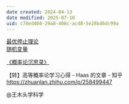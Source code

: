 ```yaml
---
date created: 2024-04-13
date modified: 2025-07-10
uid: c78ed460-29a8-408c-acd8-5e28bd6dc99a
---
```


[最优停止理论](最优停止理论.md)  
[随机变量](随机变量.md)

[《概率论沉思录》](《概率论沉思录》.md)

【转】高等概率论学习心得 - Haas 的文章 - 知乎  
https://zhuanlan.zhihu.com/p/258499447

@王木头学科学
